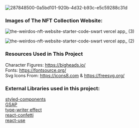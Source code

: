 ![287848500-0a5bd101-920b-4d32-b93c-e5c59288c31d](https://github.com/user-attachments/assets/44c9751f-fb37-427c-94ef-017fee417fcf)


### Images of The NFT Collection Website:
![the-weirdos-nft-website-starter-code-swart vercel app_ (3)](https://github.com/guilhermecardoso93/The-Weirdos-NFT-Website-Starter-Code/assets/79944203/0a5bd101-920b-4d32-b93c-e5c59288c31d)

![the-weirdos-nft-website-starter-code-swart vercel app_ (2)](https://github.com/guilhermecardoso93/The-Weirdos-NFT-Website-Starter-Code/assets/79944203/9111621a-73cd-40eb-9ba1-ea7ff181b38c)

### Resources Used in This Project

Character Figures: https://bigheads.io/ <br />
Fonts: https://fontsource.org/ <br />
Svg Icons From: https://icons8.com & https://freesvg.org/   <br />

### External Libraries used in this project: 

[styled-components](https://styled-components.com/docs/advanced) <br />
[GSAP](https://greensock.com/gsap/) <br />
[type-writer effect](https://www.npmjs.com/package/typewriter-effect) <br />
[react-confetti](https://www.npmjs.com/package/react-confetti) <br />
[react-use](https://www.npmjs.com/package/react-use) <br />
